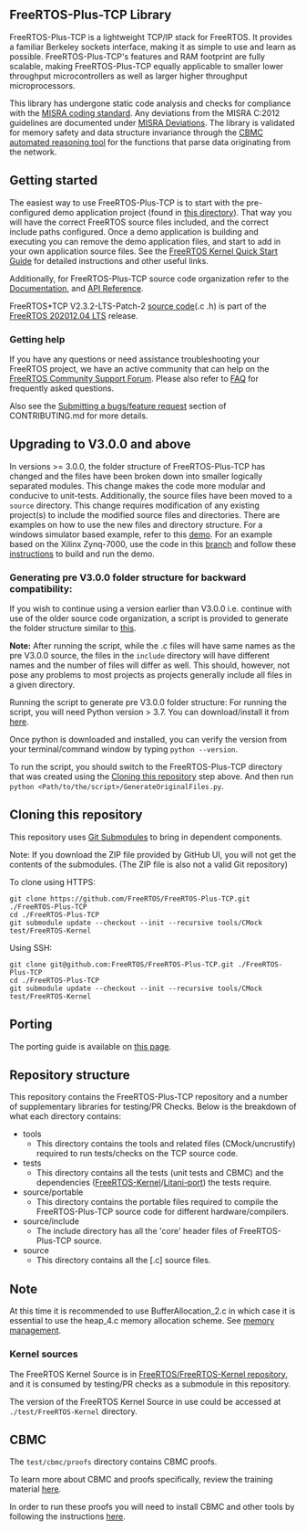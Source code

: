 ## FreeRTOS-Plus-TCP Library
FreeRTOS-Plus-TCP is a lightweight TCP/IP stack for FreeRTOS. It provides a familiar Berkeley sockets interface, making it as simple to use and learn as possible. FreeRTOS-Plus-TCP's features and RAM footprint are fully scalable, making FreeRTOS-Plus-TCP equally applicable to smaller lower throughput microcontrollers as well as larger higher throughput microprocessors.

This library has undergone static code analysis and checks for compliance with the [MISRA coding standard](https://www.misra.org.uk/).  Any deviations from the MISRA C:2012 guidelines are documented under [MISRA Deviations](https://github.com/FreeRTOS/FreeRTOS-Plus-TCP/blob/main/MISRA.md). The library is validated for memory safety and data structure invariance through the [CBMC automated reasoning tool](https://www.cprover.org/cbmc/) for the functions that parse data originating from the network.

## Getting started
The easiest way to use FreeRTOS-Plus-TCP is to start with the pre-configured demo application project (found in [this directory](https://github.com/FreeRTOS/FreeRTOS/tree/master/FreeRTOS-Plus/Demo/FreeRTOS_Plus_TCP_Minimal_Windows_Simulator)).  That way you will have the correct FreeRTOS source files included, and the correct include paths configured.  Once a demo application is building and executing you can remove the demo application files, and start to add in your own application source files.  See the [FreeRTOS Kernel Quick Start Guide](https://www.freertos.org/FreeRTOS-quick-start-guide.html) for detailed instructions and other useful links.

Additionally, for FreeRTOS-Plus-TCP source code organization refer to the [Documentation](http://www.FreeRTOS.org/FreeRTOS-Plus/FreeRTOS_Plus_TCP/TCP_Networking_Tutorial.html), and [API Reference](https://freertos.org/FreeRTOS-Plus/FreeRTOS_Plus_TCP/FreeRTOS_TCP_API_Functions.html).

FreeRTOS+TCP V2.3.2-LTS-Patch-2 [source code](https://github.com/FreeRTOS/FreeRTOS-Plus-TCP/tree/V2.3.2-LTS-Patch-2)(.c .h) is part of the [FreeRTOS 202012.04 LTS](https://github.com/FreeRTOS/FreeRTOS-LTS/tree/202012.04-LTS) release.

### Getting help
If you have any questions or need assistance troubleshooting your FreeRTOS project, we have an active community that can help on the [FreeRTOS Community Support Forum](https://forums.freertos.org). Please also refer to [FAQ](http://www.freertos.org/FAQHelp.html) for frequently asked questions.

Also see the [Submitting a bugs/feature request](https://github.com/FreeRTOS/FreeRTOS-Plus-TCP/blob/main/.github/CONTRIBUTING.md#submitting-a-bugsfeature-request) section of CONTRIBUTING.md for more details.

## Upgrading to V3.0.0 and above
In versions >= 3.0.0, the folder structure of FreeRTOS-Plus-TCP has changed and the files have been broken down into smaller logically separated modules. This change makes the code more modular and conducive to unit-tests. Additionally, the source files have been moved to a `source` directory. This change requires modification of any existing project(s) to include the modified source files and directories. There are examples on how to use the new files and directory structure. For a windows simulator based example, refer to this [demo](https://github.com/FreeRTOS/FreeRTOS/tree/TCPRefactorDemo/FreeRTOS-Plus/Demo/FreeRTOS_Plus_TCP_Minimal_Windows_Simulator). For an example based on the Xilinx Zynq-7000, use the code in this [branch](https://github.com/aws/amazon-freertos/tree/TCPRefactorDemo) and follow these [instructions](https://docs.aws.amazon.com/freertos/latest/userguide/getting_started_xilinx.html) to build and run the demo.

### Generating pre V3.0.0 folder structure for backward compatibility:
If you wish to continue using a version earlier than V3.0.0 i.e. continue with use of the older source code organization, a script is provided to generate the folder structure similar to [this](https://github.com/FreeRTOS/FreeRTOS-Plus-TCP/tree/f118c8415b4373e3d6e6dbd2d5a116f7eaf27b63).

**Note:** After running the script, while the .c files will have same names as the pre V3.0.0 source, the files in the `include` directory will have different names and the number of files will differ as well. This should, however, not pose any problems to most projects as projects generally include all files in a given directory.

Running the script to generate pre V3.0.0 folder structure:
For running the script, you will need Python version > 3.7. You can download/install it from [here](https://www.python.org/downloads/).

Once python is downloaded and installed, you can verify the version from your terminal/command window by typing `python --version`.

To run the script, you should switch to the FreeRTOS-Plus-TCP directory that was created using the [Cloning this repository](#cloning-this-repository) step above.
And then run  `python <Path/to/the/script>/GenerateOriginalFiles.py`.

## Cloning this repository
This repository uses [Git Submodules](https://git-scm.com/book/en/v2/Git-Tools-Submodules) to bring in dependent components.

Note: If you download the ZIP file provided by GitHub UI, you will not get the contents of the submodules. (The ZIP file is also not a valid Git repository)

To clone using HTTPS:
```
git clone https://github.com/FreeRTOS/FreeRTOS-Plus-TCP.git ./FreeRTOS-Plus-TCP
cd ./FreeRTOS-Plus-TCP
git submodule update --checkout --init --recursive tools/CMock test/FreeRTOS-Kernel
```
Using SSH:
```
git clone git@github.com:FreeRTOS/FreeRTOS-Plus-TCP.git ./FreeRTOS-Plus-TCP
cd ./FreeRTOS-Plus-TCP
git submodule update --checkout --init --recursive tools/CMock test/FreeRTOS-Kernel
```

## Porting
The porting guide is available on [this page](http://www.FreeRTOS.org/FreeRTOS-Plus/FreeRTOS_Plus_TCP/FreeRTOS_TCP_Porting.html).

## Repository structure
This repository contains the FreeRTOS-Plus-TCP repository and a number of supplementary libraries for testing/PR Checks.
Below is the breakdown of what each directory contains:
- tools
    - This directory contains the tools and related files (CMock/uncrustify) required to run tests/checks on the TCP source code.
- tests
    - This directory contains all the tests (unit tests and CBMC) and the dependencies ([FreeRTOS-Kernel](https://github.com/FreeRTOS/FreeRTOS-Kernel)/[Litani-port](https://github.com/awslabs/aws-build-accumulator)) the tests require.
- source/portable
    - This directory contains the portable files required to compile the FreeRTOS-Plus-TCP source code for different hardware/compilers.
- source/include
    - The include directory has all the 'core' header files of FreeRTOS-Plus-TCP source.
- source
    - This directory contains all the [.c] source files.

## Note
At this time it is recommended to use BufferAllocation_2.c in which case it is essential to use the heap_4.c memory allocation scheme. See [memory management](http://www.FreeRTOS.org/a00111.html).

### Kernel sources
The FreeRTOS Kernel Source is in [FreeRTOS/FreeRTOS-Kernel repository](https://github.com/FreeRTOS/FreeRTOS-Kernel), and it is consumed by testing/PR checks as a submodule in this repository.

The version of the FreeRTOS Kernel Source in use could be accessed at ```./test/FreeRTOS-Kernel``` directory.

## CBMC

The `test/cbmc/proofs` directory contains CBMC proofs.

To learn more about CBMC and proofs specifically, review the training material [here](https://model-checking.github.io/cbmc-training).

In order to run these proofs you will need to install CBMC and other tools by following the instructions [here](https://model-checking.github.io/cbmc-training/installation.html).
